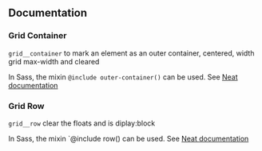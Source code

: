 ## Documentation

### Grid Container
`grid__container` to mark an element as an outer container, centered, width grid max-width and cleared

In Sass, the mixin `@include outer-container()` can be used.
See [Neat documentation](http://thoughtbot.github.io/neat-docs/latest/#outer-container)

### Grid Row
`grid__row` clear the floats and is diplay:block

In Sass, the mixin `@include row() can be used.
See [Neat documentation](http://thoughtbot.github.io/neat-docs/latest/#row)
